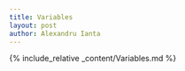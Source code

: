 ```yaml
---
title: Variables
layout: post
author: Alexandru Ianta
---
```


{% include_relative _content/Variables.md %}

